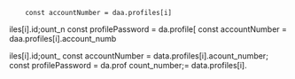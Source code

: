 
        const accountNumber = daa.profiles[i]

iles[i].id;ount_n
        const profilePassword = da.profile[
        const accountNumber = daa.profiles[i].account_numb

iles[i].id;ount_
        const accountNumber = data.profiles[i].acount_number;
        const profilePassword = da.prof
count_number;= data.profiles[i].
